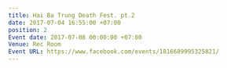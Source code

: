 ```yaml
---
title: Hai Ba Trung Death Fest. pt.2
date: 2017-07-04 16:55:00 +07:00
position: 2
Event date: 2017-07-08 00:00:00 +07:00
Venue: Rec Room
Event URL: https://www.facebook.com/events/1816689995325821/
---
```


